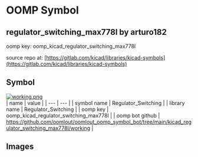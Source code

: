 # OOMP Symbol  
## regulator_switching_max778l  by arturo182  
  
oomp key: oomp_kicad_regulator_switching_max778l  
  
source repo at: [https://gitlab.com/kicad/libraries/kicad-symbols](https://gitlab.com/kicad/libraries/kicad-symbols)  
## Symbol  
  
[![working.png](working_600.png)](working.png)  
| name | value | 
| --- | --- | 
| symbol name | Regulator_Switching | 
| library name | Regulator_Switching | 
| oomp key | oomp_kicad_regulator_switching_max778l | 
| oomp bot github | https://github.com/oomlout/oomlout_oomp_symbol_bot/tree/main/kicad_regulator_switching_max778l/working | 
## Images  
